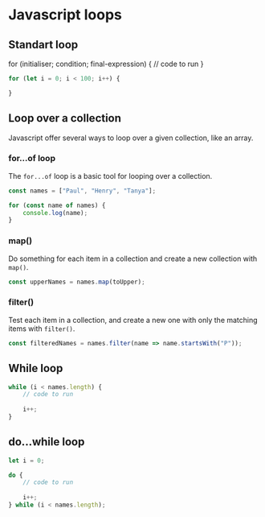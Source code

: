 # Javascript loops

## Standart loop

for (initialiser; condition; final-expression) {
    // code to run
}

```javascript
for (let i = 0; i < 100; i++) {

}
```
## Loop over a collection

Javascript offer several ways to loop over a given collection, like an array.

### for...of loop

The `for...of` loop is a basic tool for looping over a collection.

```javascript
const names = ["Paul", "Henry", "Tanya"];

for (const name of names) {
    console.log(name);
}
```

### map()

Do something for each item in a collection and create a new collection
with `map()`.

```javascript
const upperNames = names.map(toUpper);
```

### filter()

Test each item in a collection, and create a new one with only the matching items
with `filter()`.

```javascript
const filteredNames = names.filter(name => name.startsWith("P"));
```

## While loop

```javascript
while (i < names.length) {
    // code to run
    
    i++;
}
```

## do...while loop

```javascript
let i = 0;

do {
    // code to run
    
    i++;
} while (i < names.length);
```
